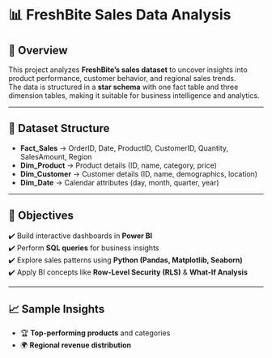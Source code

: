 # 📊 FreshBite Sales Data Analysis  

## 🔎 Overview  
This project analyzes **FreshBite’s sales dataset** to uncover insights into product performance, customer behavior, and regional sales trends.  
The data is structured in a **star schema** with one fact table and three dimension tables, making it suitable for business intelligence and analytics.  

---

## 📂 Dataset Structure  
- **Fact_Sales** → OrderID, Date, ProductID, CustomerID, Quantity, SalesAmount, Region  
- **Dim_Product** → Product details (ID, name, category, price)  
- **Dim_Customer** → Customer details (ID, name, demographics, location)  
- **Dim_Date** → Calendar attributes (day, month, quarter, year)  

---

## 🚀 Objectives  
✔️ Build interactive dashboards in **Power BI**  
✔️ Perform **SQL queries** for business insights  
✔️ Explore sales patterns using **Python (Pandas, Matplotlib, Seaborn)**  
✔️ Apply BI concepts like **Row-Level Security (RLS)** & **What-If Analysis**  

---

## 📈 Sample Insights  
- 🏆 **Top-performing products** and categories  
- 🌍 **Regional revenue distribution**  
